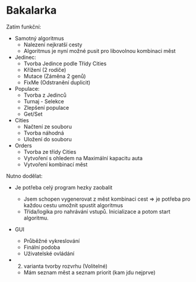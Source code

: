 # Bakalarka
Zatím funkční:
  - Samotný algoritmus
    - Nalezení nejkratší cesty
    - Algoritmus je nyní možné pusit pro libovolnou kombinaci měst
  - Jedinec:
    - Tvorba Jedince podle Třídy Cities
    - Křížení (2 rodiče)
    - Mutace (Záměna 2 genů)
    - FixMe (Odstranění duplicit)
  - Populace:
    - Tvorba z Jedinců
    - Turnaj - Selekce
    - Zlepšení populace
    - Get/Set
  - Cities
    - Načtení ze souboru
    - Tvorba náhodná
    - Uložení do souboru
  - Orders
    - Tvorba ze třídy Cities
    - Vytvoření s ohledem na Maximální kapacitu auta
    - Vytvoření kombinací měst
    
Nutno dodělat:
  - Je potřeba celý program hezky zaobalit
    - Jsem schopen vygenerovat z měst kombinaci cest => je potřeba pro každou cestu umožnit spustit algoritmus
    - Třída/logika pro nahrávání vstupů. Inicializace a potom start algoritmu.
  
  - GUI
    - Průběžné vykreslování
    - Finální podoba
    - Uživatelské ovládání  
  
  - 2. varianta tvorby rozvrhu (Volitelné)
    - Mám seznam měst a seznam priorit (kam jdu nejprve)

